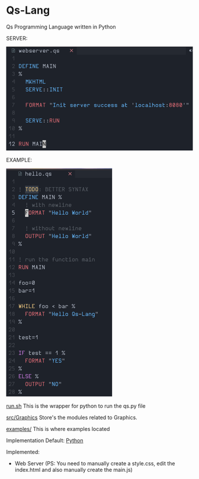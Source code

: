 # Qs-Lang
Qs Programming Language written in Python

SERVER:


![server.png](./server.png)


EXAMPLE:


![example.png](./example.png)


[run.sh](./run.sh) This is the wrapper for python to run the qs.py file

[src/Graphics](./src/Graphics/) Store's the modules related to Graphics.
  
[examples/](./examples/) This is where examples located

Implementation
  Default: [Python](https://python.org)


Implemented:
  - Web Server (PS: You need to manually create a style.css, edit the index.html
  and also manually create the main.js)
